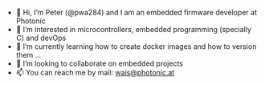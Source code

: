 - 👋 Hi, I’m Peter (@pwa284) and I am an embedded firmware developer at Photonic
- 👀 I’m interested in microcontrollers, embedded programming (specially C) and devOps
- 🌱 I’m currently learning how to create docker images and how to version them ...
- 💞️ I’m looking to collaborate on embedded projects
- 📫 You can reach me by mail: wais@photonic.at

<!---
pwa284/pwa284 is a ✨ special ✨ repository because its `README.md` (this file) appears on your GitHub profile.
You can click the Preview link to take a look at your changes.
--->
